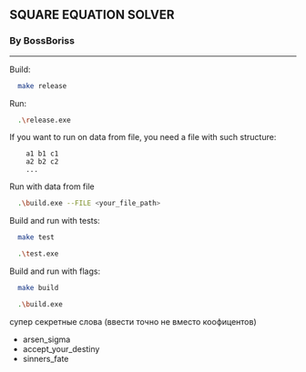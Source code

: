 ## SQUARE EQUATION SOLVER
### By BossBoriss

-------------------
Build: 
```bash
  make release
```
Run:
```bash
  .\release.exe
```

If you want to run on data from file, you need a file with such structure:
```text
    a1 b1 c1
    a2 b2 c2
    ...
```
Run with data from file
```bash
  .\build.exe --FILE <your_file_path>
```

Build and run with tests:
```bash
  make test
```
```bash
  .\test.exe
```

Build and run with flags:
```bash
  make build
```
```bash
  .\build.exe
```

супер секретные слова (ввести точно не вместо коофицентов)
- arsen_sigma
- accept_your_destiny
- sinners_fate

